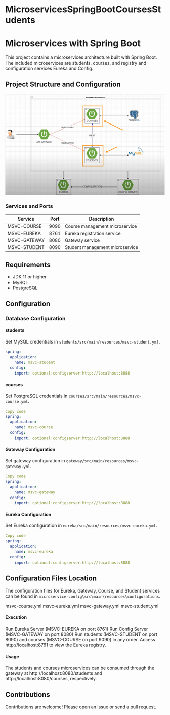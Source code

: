 # MicroservicesSpringBootCoursesStudents
# Microservices with Spring Boot

This project contains a microservices architecture built with Spring Boot. The included microservices are students, courses, and registry and configuration services Eureka and Config.

## Project Structure and Configuration

![Esquema del proyecto](https://github.com/jonathanrestrepo06/MicroservicesSpringBootCoursesStudents/blob/main/skema.png)


### Services and Ports

| Service       | Port | Description                          |
| --------------|------|--------------------------------------|
| MSVC-COURSE   | 9090 | Course management microservice       |
| MSVC-EUREKA   | 8761 | Eureka registration service          |
| MSVC-GATEWAY  | 8080 | Gateway service                      |
| MSVC-STUDENT  | 8090 | Student management microservice      |

## Requirements

- JDK 11 or higher
- MySQL
- PostgreSQL

## Configuration

### Database Configuration

#### students

Set MySQL credentials in `students/src/main/resources/msvc-student.yml`.

```yaml
spring:
  application:
    name: msvc-student
  config:
    import: optional:configserver:http://localhost:8888
```
#### courses
Set PostgreSQL credentials in `courses/src/main/resources/msvc-course.yml`.

```yaml
Copy code
spring:
  application:
    name: msvc-course
  config:
    import: optional:configserver:http://localhost:8888
```

#### Gateway Configuration
Set gateway configuration in `gateway/src/main/resources/msvc-gateway.yml`.

``` yaml
Copy code
spring:
  application:
    name: msvc-gateway
  config:
    import: optional:configserver:http://localhost:8888
```
#### Eureka Configuration
Set Eureka configuration in `eureka/src/main/resources/msvc-eureka.yml`.

```yaml
Copy code
spring:
  application:
    name: msvc-eureka
  config:
    import: optional:configserver:http://localhost:8888
```
## Configuration Files Location
The configuration files for Eureka, Gateway, Course, and Student services can be found in `microservice-config\src\main\resources\configurations`.

msvc-course.yml
msvc-eureka.yml
msvc-gateway.yml
msvc-student.yml

#### Execution
Run Eureka Server (MSVC-EUREKA on port 8761)
Run Config Server (MSVC-GATEWAY on port 8080)
Run students (MSVC-STUDENT on port 8090) and courses (MSVC-COURSE on port 9090) in any order.
Access http://localhost:8761 to view the Eureka registry.

#### Usage
The students and courses microservices can be consumed through the gateway at http://localhost:8080/students and http://localhost:8080/courses, respectively.

## Contributions
Contributions are welcome! Please open an issue or send a pull request.
